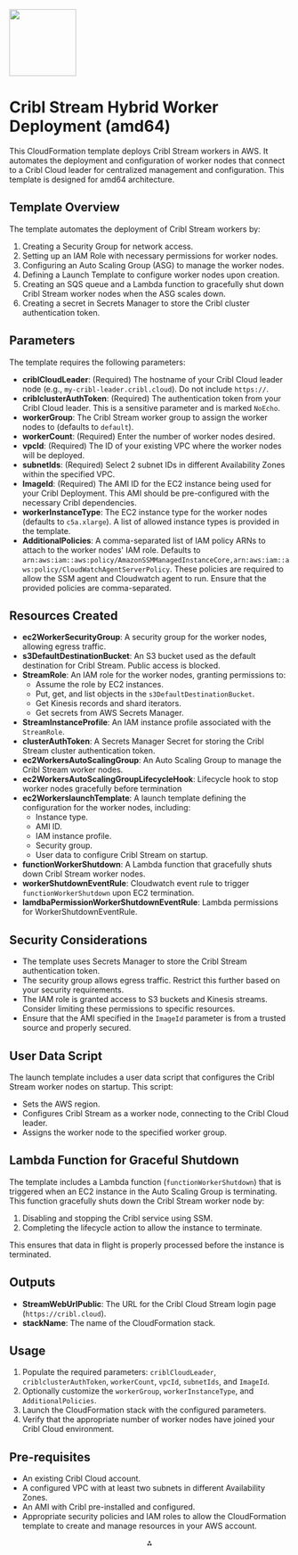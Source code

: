 <img src="https://cribl-logo-marketplace.s3.us-east-1.amazonaws.com/Cribl-Cloud-Logo-2C-Black.png" class="logo" width="120"/>


# Cribl Stream Hybrid Worker Deployment (amd64)

This CloudFormation template deploys Cribl Stream workers in AWS. It automates the deployment and configuration of worker nodes that connect to a Cribl Cloud leader for centralized management and configuration. This template is designed for amd64 architecture.

## Template Overview

The template automates the deployment of Cribl Stream workers by:

1. Creating a Security Group for network access.
2. Setting up an IAM Role with necessary permissions for worker nodes.
3. Configuring an Auto Scaling Group (ASG) to manage the worker nodes.
4. Defining a Launch Template to configure worker nodes upon creation.
5. Creating an SQS queue and a Lambda function to gracefully shut down Cribl Stream worker nodes when the ASG scales down.
6. Creating a secret in Secrets Manager to store the Cribl cluster authentication token.

## Parameters

The template requires the following parameters:

* **criblCloudLeader**: (Required) The hostname of your Cribl Cloud leader node (e.g., `my-cribl-leader.cribl.cloud`). Do not include `https://`.
* **criblclusterAuthToken**: (Required) The authentication token from your Cribl Cloud leader. This is a sensitive parameter and is marked `NoEcho`.
* **workerGroup**: The Cribl Stream worker group to assign the worker nodes to (defaults to `default`).
* **workerCount**: (Required) Enter the number of worker nodes desired.
* **vpcId**: (Required) The ID of your existing VPC where the worker nodes will be deployed.
* **subnetIds**: (Required) Select 2 subnet IDs in different Availability Zones within the specified VPC.
* **ImageId**: (Required) The AMI ID for the EC2 instance being used for your Cribl Deployment. This AMI should be pre-configured with the necessary Cribl dependencies.
* **workerInstanceType**: The EC2 instance type for the worker nodes (defaults to `c5a.xlarge`). A list of allowed instance types is provided in the template.
* **AdditionalPolicies**: A comma-separated list of IAM policy ARNs to attach to the worker nodes' IAM role. Defaults to `arn:aws:iam::aws:policy/AmazonSSMManagedInstanceCore,arn:aws:iam::aws:policy/CloudWatchAgentServerPolicy`. These policies are required to allow the SSM agent and Cloudwatch agent to run. Ensure that the provided policies are comma-separated.


## Resources Created

* **ec2WorkerSecurityGroup**: A security group for the worker nodes, allowing egress traffic.
* **s3DefaultDestinationBucket**: An S3 bucket used as the default destination for Cribl Stream. Public access is blocked.
* **StreamRole**: An IAM role for the worker nodes, granting permissions to:
    * Assume the role by EC2 instances.
    * Put, get, and list objects in the `s3DefaultDestinationBucket`.
    * Get Kinesis records and shard iterators.
    * Get secrets from AWS Secrets Manager.
* **StreamInstanceProfile**: An IAM instance profile associated with the `StreamRole`.
* **clusterAuthToken**: A Secrets Manager Secret for storing the Cribl Stream cluster authentication token.
* **ec2WorkersAutoScalingGroup**: An Auto Scaling Group to manage the Cribl Stream worker nodes.
* **ec2WorkersAutoScalingGroupLifecycleHook**: Lifecycle hook to stop worker nodes gracefully before termination
* **ec2WorkerslaunchTemplate**: A launch template defining the configuration for the worker nodes, including:
    * Instance type.
    * AMI ID.
    * IAM instance profile.
    * Security group.
    * User data to configure Cribl Stream on startup.
* **functionWorkerShutdown**: A Lambda function that gracefully shuts down Cribl Stream worker nodes.
* **workerShutdownEventRule**: Cloudwatch event rule to trigger `functionWorkerShutdown` upon EC2 termination.
* **lamdbaPermissionWorkerShutdownEventRule**: Lambda permissions for WorkerShutdownEventRule.


## Security Considerations

* The template uses Secrets Manager to store the Cribl Stream authentication token.
* The security group allows egress traffic. Restrict this further based on your security requirements.
* The IAM role is granted access to S3 buckets and Kinesis streams.  Consider limiting these permissions to specific resources.
* Ensure that the AMI specified in the `ImageId` parameter is from a trusted source and properly secured.


## User Data Script

The launch template includes a user data script that configures the Cribl Stream worker nodes on startup. This script:

* Sets the AWS region.
* Configures Cribl Stream as a worker node, connecting to the Cribl Cloud leader.
* Assigns the worker node to the specified worker group.


## Lambda Function for Graceful Shutdown

The template includes a Lambda function (`functionWorkerShutdown`) that is triggered when an EC2 instance in the Auto Scaling Group is terminating. This function gracefully shuts down the Cribl Stream worker node by:

1. Disabling and stopping the Cribl service using SSM.
2. Completing the lifecycle action to allow the instance to terminate.

This ensures that data in flight is properly processed before the instance is terminated.

## Outputs

* **StreamWebUrlPublic**: The URL for the Cribl Cloud Stream login page (`https://cribl.cloud`).
* **stackName**: The name of the CloudFormation stack.


## Usage

1. Populate the required parameters: `criblCloudLeader`, `criblclusterAuthToken`, `workerCount`, `vpcId`, `subnetIds`, and `ImageId`.
2. Optionally customize the `workerGroup`, `workerInstanceType`, and `AdditionalPolicies`.
3. Launch the CloudFormation stack with the configured parameters.
4. Verify that the appropriate number of worker nodes have joined your Cribl Cloud environment.

## Pre-requisites

* An existing Cribl Cloud account.
* A configured VPC with at least two subnets in different Availability Zones.
* An AMI with Cribl pre-installed and configured.
* Appropriate security policies and IAM roles to allow the CloudFormation template to create and manage resources in your AWS account.

<div style="text-align: center">⁂</div>

[^1]: https://ppl-ai-file-upload.s3.amazonaws.com/web/direct-files/11857645/fd6318c7-152b-4de9-a67b-97846c6a8917/free_x86_64_template.yaml

